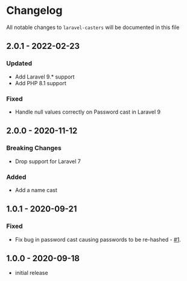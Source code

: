 # Changelog

All notable changes to `laravel-casters` will be documented in this file

## 2.0.1 - 2022-02-23
### Updated
- Add Laravel 9.* support
- Add PHP 8.1 support

### Fixed
- Handle null values correctly on Password cast in Laravel 9

## 2.0.0 - 2020-11-12
### Breaking Changes
- Drop support for Laravel 7

### Added
- Add a name cast

## 1.0.1 - 2020-09-21
### Fixed
- Fix bug in password cast causing passwords to be re-hashed - [#1](https://github.com/rawilk/laravel-casters/issues/1).

## 1.0.0 - 2020-09-18

- initial release
